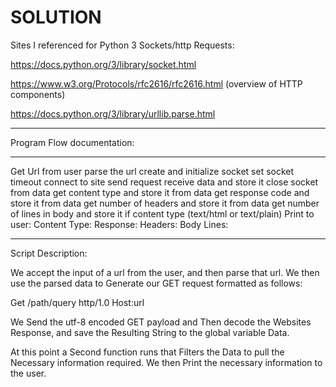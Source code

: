 # SOLUTION

Sites I referenced for Python 3 Sockets/http Requests:

https://docs.python.org/3/library/socket.html

https://www.w3.org/Protocols/rfc2616/rfc2616.html (overview of HTTP components)

https://docs.python.org/3/library/urllib.parse.html



************************************************************************************************
Program Flow documentation:
________________________________________________________________________________________________
 Get Url from user
 parse the url
 create and initialize socket
 set socket timeout
 connect to site
 send request
 receive data and store it
 close socket
 from data get content type and store it
 from data get response code and store it
 from data get number of headers and store it
 from data get number of lines in body and store it if content type (text/html or text/plain)
 Print to user:
    Content Type:
    Response:
    Headers:
    Body Lines:

*************************************************************************************************

Script Description:

We accept the input of a url from the user, and then parse that url.
We then use the parsed data to Generate our GET request formatted as follows:

Get /path/query http/1.0
Host:url

We Send the utf-8 encoded GET payload and Then decode the Websites Response, and save the Resulting String to the
global variable Data.

At this point a Second function runs that Filters the Data to pull the Necessary information required.
We then Print the necessary information to the user.